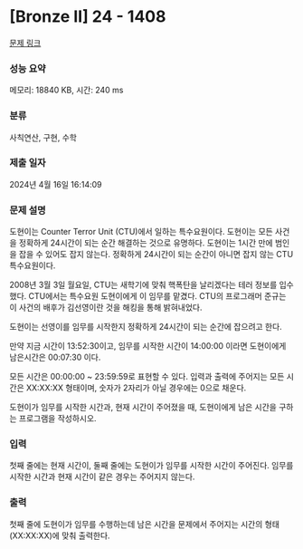 # [Bronze II] 24 - 1408 

[문제 링크](https://www.acmicpc.net/problem/1408) 

### 성능 요약

메모리: 18840 KB, 시간: 240 ms

### 분류

사칙연산, 구현, 수학

### 제출 일자

2024년 4월 16일 16:14:09

### 문제 설명

<p>도현이는 Counter Terror Unit (CTU)에서 일하는 특수요원이다. 도현이는 모든 사건을 정확하게 24시간이 되는 순간 해결하는 것으로 유명하다. 도현이는 1시간 만에 범인을 잡을 수 있어도 잡지 않는다. 정확하게 24시간이 되는 순간이 아니면 잡지 않는 CTU 특수요원이다.</p>

<p>2008년 3월 3일 월요일, CTU는 새학기에 맞춰 핵폭탄을 날리겠다는 테러 정보를 입수했다. CTU에서는 특수요원 도현이에게 이 임무를 맡겼다. CTU의 프로그래머 준규는 이 사건의 배후가 김선영이란 것을 해킹을 통해 밝혀내었다.</p>

<p>도현이는 선영이를 임무를 시작한지 정확하게 24시간이 되는 순간에 잡으려고 한다.</p>

<p>만약 지금 시간이 13:52:30이고, 임무를 시작한 시간이 14:00:00 이라면 도현이에게 남은시간은 00:07:30 이다.</p>

<p>모든 시간은 00:00:00 ~ 23:59:59로 표현할 수 있다. 입력과 출력에 주어지는 모든 시간은 XX:XX:XX 형태이며, 숫자가 2자리가 아닐 경우에는 0으로 채운다.</p>

<p>도현이가 임무를 시작한 시간과, 현재 시간이 주어졌을 때, 도현이에게 남은 시간을 구하는 프로그램을 작성하시오.</p>

### 입력 

 <p>첫째 줄에는 현재 시간이, 둘째 줄에는 도현이가 임무를 시작한 시간이 주어진다. 임무를 시작한 시간과 현재 시간이 같은 경우는 주어지지 않는다.</p>

### 출력 

 <p>첫째 줄에 도현이가 임무를 수행하는데 남은 시간을 문제에서 주어지는 시간의 형태 (XX:XX:XX)에 맞춰 출력한다.</p>

